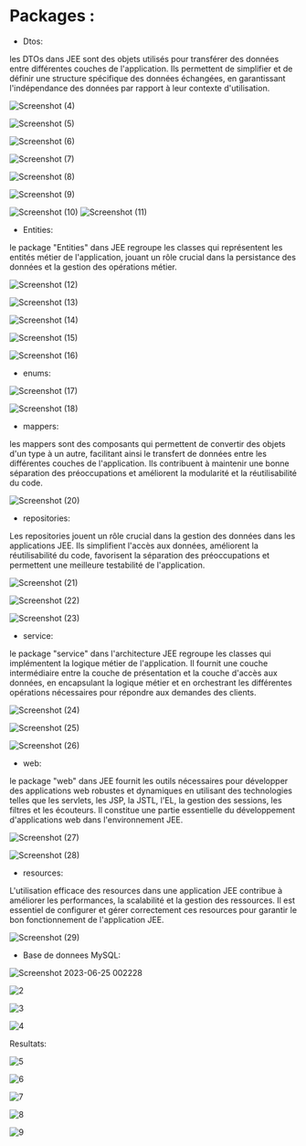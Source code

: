 # Packages : 
- Dtos:

les DTOs dans JEE sont des objets utilisés pour transférer des données entre différentes couches de l'application. Ils permettent de simplifier et de définir une structure spécifique des données échangées, en garantissant l'indépendance des données par rapport à leur contexte d'utilisation.


![Screenshot (4)](https://github.com/Abderrahmane55/ellaouzi_abderrahmane_JEE/assets/107000262/d9944ea5-04c9-4ebc-be95-6f4bfd7d8452)

![Screenshot (5)](https://github.com/Abderrahmane55/ellaouzi_abderrahmane_JEE/assets/107000262/3f19b59c-487d-40a3-a1ad-93e017225789)

![Screenshot (6)](https://github.com/Abderrahmane55/ellaouzi_abderrahmane_JEE/assets/107000262/cec6bb78-d785-4bd1-a3ec-7495c149e653)

![Screenshot (7)](https://github.com/Abderrahmane55/ellaouzi_abderrahmane_JEE/assets/107000262/40bfa78b-6453-4316-8a2e-1f46aab722e4)

![Screenshot (8)](https://github.com/Abderrahmane55/ellaouzi_abderrahmane_JEE/assets/107000262/20b7b641-4e25-4fba-b2bc-8f552e54f89f)

![Screenshot (9)](https://github.com/Abderrahmane55/ellaouzi_abderrahmane_JEE/assets/107000262/25008839-3e01-45bd-a27c-ee08e4d61298)

![Screenshot (10)](https://github.com/Abderrahmane55/ellaouzi_abderrahmane_JEE/assets/107000262/654648ba-9bb3-4b46-8ba3-778f0190a59c)
![Screenshot (11)](https://github.com/Abderrahmane55/ellaouzi_abderrahmane_JEE/assets/107000262/7e0d6157-f834-4406-862f-79c9e14d77b8)

- Entities:

le package "Entities" dans JEE regroupe les classes qui représentent les entités métier de l'application, jouant un rôle crucial dans la persistance des données et la gestion des opérations métier.


![Screenshot (12)](https://github.com/Abderrahmane55/ellaouzi_abderrahmane_JEE/assets/107000262/de0b4b76-5108-4ab2-a85e-90126a27fb1b)


![Screenshot (13)](https://github.com/Abderrahmane55/ellaouzi_abderrahmane_JEE/assets/107000262/e5bbd770-971b-4848-915c-8a32fe66d14c)



![Screenshot (14)](https://github.com/Abderrahmane55/ellaouzi_abderrahmane_JEE/assets/107000262/32dfcdf3-9759-4ad9-8348-4cec5099fcbf)



![Screenshot (15)](https://github.com/Abderrahmane55/ellaouzi_abderrahmane_JEE/assets/107000262/f37cc7c7-4ba7-4308-bb82-9b5cef475690)


![Screenshot (16)](https://github.com/Abderrahmane55/ellaouzi_abderrahmane_JEE/assets/107000262/1904ebc7-567b-4e5f-9dcc-9d6db6154199)

- enums:

![Screenshot (17)](https://github.com/Abderrahmane55/ellaouzi_abderrahmane_JEE/assets/107000262/6cc3f0fa-b2ed-4de5-b2b4-700fd235a9aa)



![Screenshot (18)](https://github.com/Abderrahmane55/ellaouzi_abderrahmane_JEE/assets/107000262/b0d8be4c-4bb0-4a0a-a83b-012b83f340be)

- mappers:

les mappers sont des composants qui permettent de convertir des objets d'un type à un autre, facilitant ainsi le transfert de données entre les différentes couches de l'application. Ils contribuent à maintenir une bonne séparation des préoccupations et améliorent la modularité et la réutilisabilité du code.

![Screenshot (20)](https://github.com/Abderrahmane55/ellaouzi_abderrahmane_JEE/assets/107000262/a0eaf779-4799-4b3e-ab44-dfc3ad1886dc)

- repositories:

Les repositories jouent un rôle crucial dans la gestion des données dans les applications JEE. Ils simplifient l'accès aux données, améliorent la réutilisabilité du code, favorisent la séparation des préoccupations et permettent une meilleure testabilité de l'application.

![Screenshot (21)](https://github.com/Abderrahmane55/ellaouzi_abderrahmane_JEE/assets/107000262/38724e89-9be6-4a58-a84b-6ff860805563)


![Screenshot (22)](https://github.com/Abderrahmane55/ellaouzi_abderrahmane_JEE/assets/107000262/10433931-a383-4c3c-93fd-537fc94806d0)


![Screenshot (23)](https://github.com/Abderrahmane55/ellaouzi_abderrahmane_JEE/assets/107000262/c757b0ac-45f5-4d5c-87dd-6a09cbd4633b)

- service:

le package "service" dans l'architecture JEE regroupe les classes qui implémentent la logique métier de l'application. Il fournit une couche intermédiaire entre la couche de présentation et la couche d'accès aux données, en encapsulant la logique métier et en orchestrant les différentes opérations nécessaires pour répondre aux demandes des clients.

![Screenshot (24)](https://github.com/Abderrahmane55/ellaouzi_abderrahmane_JEE/assets/107000262/e8d92dd4-4043-400b-8356-e14f1e09a8f5)


![Screenshot (25)](https://github.com/Abderrahmane55/ellaouzi_abderrahmane_JEE/assets/107000262/c1723b1f-ed19-49d8-b0b4-0578c3c0c852)



![Screenshot (26)](https://github.com/Abderrahmane55/ellaouzi_abderrahmane_JEE/assets/107000262/c164baf4-cdff-42c7-8ec7-b8550a205b49)

- web:

le package "web" dans JEE fournit les outils nécessaires pour développer des applications web robustes et dynamiques en utilisant des technologies telles que les servlets, les JSP, la JSTL, l'EL, la gestion des sessions, les filtres et les écouteurs. Il constitue une partie essentielle du développement d'applications web dans l'environnement JEE.

![Screenshot (27)](https://github.com/Abderrahmane55/ellaouzi_abderrahmane_JEE/assets/107000262/7d625817-f457-4296-8ec0-e3a9836198fb)


![Screenshot (28)](https://github.com/Abderrahmane55/ellaouzi_abderrahmane_JEE/assets/107000262/e2eede54-c2e3-4dbb-91e7-f67a060da190)


- resources:

L'utilisation efficace des resources dans une application JEE contribue à améliorer les performances, la scalabilité et la gestion des ressources. Il est essentiel de configurer et gérer correctement ces resources pour garantir le bon fonctionnement de l'application JEE.

![Screenshot (29)](https://github.com/Abderrahmane55/ellaouzi_abderrahmane_JEE/assets/107000262/c56a3d07-af72-4303-93a7-03766cb6fe6e)












- Base de donnees MySQL:

![Screenshot 2023-06-25 002228](https://github.com/Abderrahmane55/ellaouzi_abderrahmane_JEE/assets/107000262/68ce22b8-cab0-40ce-8ddf-9a56d6eec1a3)

![2](https://github.com/Abderrahmane55/ellaouzi_abderrahmane_JEE/assets/107000262/a8803d19-e07a-4d1f-9ba8-8c4bad948746)

![3](https://github.com/Abderrahmane55/ellaouzi_abderrahmane_JEE/assets/107000262/69c595b7-ffbe-4397-8d29-2283427ea51c)

![4](https://github.com/Abderrahmane55/ellaouzi_abderrahmane_JEE/assets/107000262/428f5750-8bfe-46ce-9e8e-b50495b8bf67)

Resultats:

![5](https://github.com/Abderrahmane55/ellaouzi_abderrahmane_JEE/assets/107000262/5f4f8405-a72e-41e2-a8e2-4395c1383345)

![6](https://github.com/Abderrahmane55/ellaouzi_abderrahmane_JEE/assets/107000262/9d40ce8c-9d16-4e27-8173-c698f1a1b6f2)

![7](https://github.com/Abderrahmane55/ellaouzi_abderrahmane_JEE/assets/107000262/eb3ffff1-b128-43b6-b194-6aa71cea3935)

![8](https://github.com/Abderrahmane55/ellaouzi_abderrahmane_JEE/assets/107000262/ae499c40-794b-4ab5-a0fe-5cf8ff39c26a)

![9](https://github.com/Abderrahmane55/ellaouzi_abderrahmane_JEE/assets/107000262/87851247-1a16-4caa-be23-9b4a0d36f10c)
